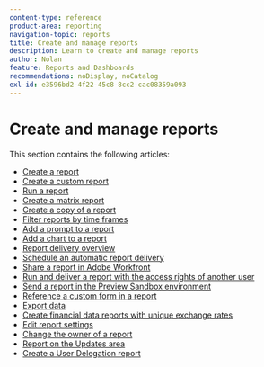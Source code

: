 ```yaml
---
content-type: reference
product-area: reporting
navigation-topic: reports
title: Create and manage reports
description: Learn to create and manage reports
author: Nolan
feature: Reports and Dashboards
recommendations: noDisplay, noCatalog
exl-id: e3596bd2-4f22-45c8-8cc2-cac08359a093
---
```

# Create and manage reports

<!-- Audited: 11/2024 -->

This section contains the following articles:

* [Create a report](../../../reports-and-dashboards/reports/creating-and-managing-reports/create-report.md) 
* [Create a custom report](../../../reports-and-dashboards/reports/creating-and-managing-reports/create-custom-report.md) 
* [Run a report](../../../reports-and-dashboards/reports/creating-and-managing-reports/run-report.md) 
* [Create a matrix report](../../../reports-and-dashboards/reports/creating-and-managing-reports/create-matrix-report.md) 
* [Create a copy of a report](../../../reports-and-dashboards/reports/creating-and-managing-reports/create-copy-report.md) 
* [Filter reports by time frames](../../../reports-and-dashboards/reports/creating-and-managing-reports/filter-reports-time-frames.md) 
* [Add a prompt to a report](../../../reports-and-dashboards/reports/creating-and-managing-reports/add-prompt-report.md) 
* [Add a chart to a report](../../../reports-and-dashboards/reports/creating-and-managing-reports/add-chart-report.md) 
* [Report delivery overview](../../../reports-and-dashboards/reports/creating-and-managing-reports/set-up-report-deliveries.md) 
* [Schedule an automatic report delivery](../../../reports-and-dashboards/reports/creating-and-managing-reports/set-up-automatic-report-delivery.md) 
* [Share a report in Adobe Workfront](../../../reports-and-dashboards/reports/creating-and-managing-reports/share-report.md) 
* [Run and deliver a report with the access rights of another user](../../../reports-and-dashboards/reports/creating-and-managing-reports/run-deliver-report-access-rights-another-user.md) 
* [Send a report in the Preview Sandbox environment](../../../reports-and-dashboards/reports/creating-and-managing-reports/send-report-preview-sandbox-environment.md) 
* [Reference a custom form in a report](../../../reports-and-dashboards/reports/creating-and-managing-reports/reference-custom-form-report.md) 
* [Export data](../../../reports-and-dashboards/reports/creating-and-managing-reports/export-data.md) 
* [Create financial data reports with unique exchange rates](../../../reports-and-dashboards/reports/creating-and-managing-reports/create-financial-data-reports-unique-exchange-rates.md) 
* [Edit report settings](../../../reports-and-dashboards/reports/creating-and-managing-reports/edit-report-settings.md) 
* [Change the owner of a report](../../../reports-and-dashboards/reports/creating-and-managing-reports/change-owner-report.md) 
* [Report on the Updates area](../../../reports-and-dashboards/reports/creating-and-managing-reports/create-journal-entry-report.md) 
* [Create a User Delegation report](../../../reports-and-dashboards/reports/creating-and-managing-reports/create-user-delegation-report.md)

<!--outdated: For in-depth training on reports, see [Basic Report Creation Program for the new Workfront experience](https://one.workfront.com/s/basic-report-creation-program).-->
